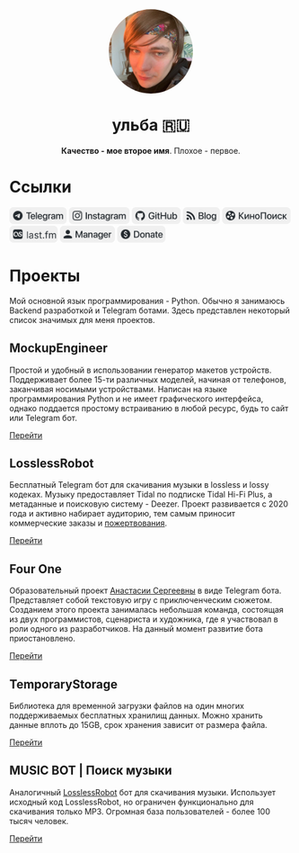 <div align="center">
  <img align="center" style="border-radius: 50%;" width="150" src="https://raw.githubusercontent.com/ulbwa/ulbwa/main/static/favico.jpg" alt="favico.jpg">
  <h1>ульба 🇷🇺</h1>
  <p><b>Качество - мое второе имя</b>. Плохое - первое.</p>
</div>

# Ссылки

[<img src="https://raw.githubusercontent.com/ulbwa/ulbwa/main/static/badges/telegram.svg" height="30"/>](https://ulbwa.github.io/go?to=telegram)
[<img src="https://raw.githubusercontent.com/ulbwa/ulbwa/main/static/badges/instagram.svg" height="30"/>](https://ulbwa.github.io/go?to=instagram)
[<img src="https://raw.githubusercontent.com/ulbwa/ulbwa/main/static/badges/github.svg" height="30"/>](https://ulbwa.github.io/go?to=github)
[<img src="https://raw.githubusercontent.com/ulbwa/ulbwa/main/static/badges/blog.svg" height="30"/>](https://ulbwa.github.io/go?to=blog)
[<img src="https://raw.githubusercontent.com/ulbwa/ulbwa/main/static/badges/kinopoisk.svg" height="30"/>](https://ulbwa.github.io/go?to=kinopoisk)
[<img src="https://raw.githubusercontent.com/ulbwa/ulbwa/main/static/badges/lastfm.svg" height="30"/>](https://ulbwa.github.io/go?to=lastfm)
[<img src="https://raw.githubusercontent.com/ulbwa/ulbwa/main/static/badges/manager.svg" height="30"/>](https://ulbwa.github.io/go?to=manager)
[<img src="https://raw.githubusercontent.com/ulbwa/ulbwa/main/static/badges/donate.svg" height="30"/>](https://ulbwa.github.io/go?to=donate)

# Проекты
Мой основной язык программирования - Python. Обычно я занимаюсь Backend разработкой и Telegram ботами. Здесь представлен некоторый список значимых для меня проектов.

## MockupEngineer
Простой и удобный в использовании генератор макетов устройств. Поддерживает более 15-ти различных моделей, начиная от телефонов, заканчивая носимыми устройствами. Написан на языке программирования Python и не имеет графического интерфейса, однако поддается простому встраиванию в любой ресурс, будь то сайт или Telegram бот.

[Перейти](https://github.com/ulbwazhine/MockupEngineer)

## LosslessRobot
Бесплатный Telegram бот для скачивания музыки в lossless и lossy кодеках. Музыку предоставляет Tidal по подписке Tidal Hi-Fi Plus, а метаданные и поисковую систему - Deezer. Проект развивается с 2020 года и активно набирает аудиторию, тем самым приносит коммерческие заказы и [пожертвования](https://ulbwa.github.io/go?to=donate).

[Перейти](https://t.me/LosslessRobot)

## Four One
Образовательный проект [Анастасии Сергеевны](https://www.instagram.com/nastelvegeco/) в виде Telegram бота. Представляет собой текстовую игру с приключенческим сюжетом. Созданием этого проекта занималась небольшая команда, состоящая из двух программистов, сценариста и художника, где я участвовал в роли одного из разработчиков. На данный момент развитие бота приостановлено.

[Перейти](https://t.me/fourone_bot)

## TemporaryStorage
Библиотека для временной загрузки файлов на один многих поддерживаемых бесплатных хранилищ данных. Можно хранить данные вплоть до 15GB, срок хранения зависит от размера файла.

[Перейти](https://github.com/ulbwazhine/TemporaryStorage)

## MUSIC BOT | Поиск музыки
Аналогичный [LosslessRobot](https://t.me/LosslessRobot) бот для скачивания музыки. Использует исходный код LosslessRobot, но ограничен функционально для скачивания только MP3. Огромная база пользователей - более 100 тысяч человек.

[Перейти](https://t.me/SaveMuzz_Bot)
